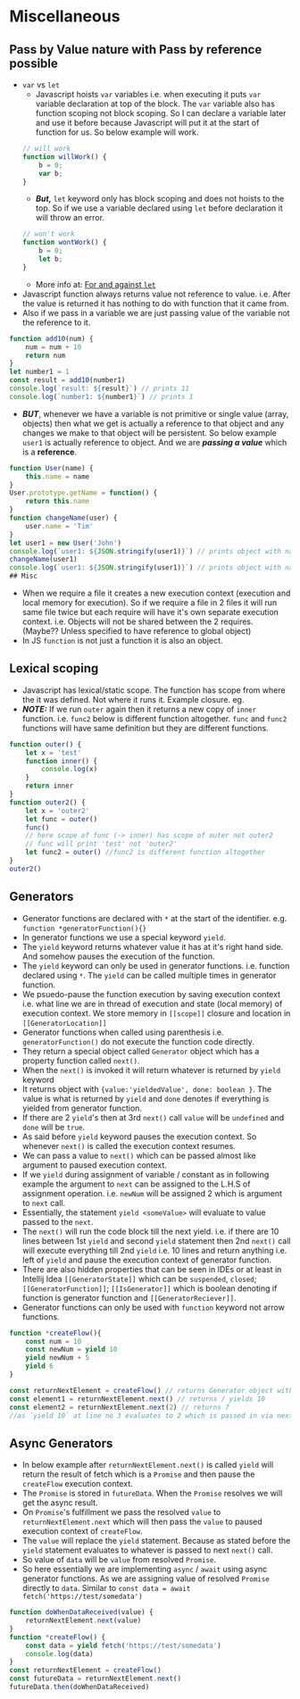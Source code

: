 # Miscellaneous
## Pass by Value nature with Pass by reference possible
- `var` vs `let`
    - Javascript hoists `var` variables i.e. when executing it puts `var` variable declaration at top of the block.
    The `var` variable also has function scoping not block scoping.
    So I can declare a variable later and use it before because Javascript will put it at the start of function for us.
    So below example will work.
    ```javascript
    // will work
    function willWork() {
        b = 0;
        var b;
    }
    ```
    - ***But,*** `let` keyword only has block scoping and does not hoists to the top.
    So if we use a variable declared using `let` before declaration it will throw an error.
    ```javascript
    // won't work
    function wontWork() {
        b = 0;
        let b;
    }
    ```
    - More info at: [For and against `let`](https://davidwalsh.name/for-and-against-let)
- Javascript function always returns value not reference to value. i.e. After the value is returned it has nothing to do with function that it came from.
- Also if we pass in a variable we are just passing value of the variable not the reference to it.
```javascript
function add10(num) {
    num = num + 10
    return num
}
let number1 = 1
const result = add10(number1)
console.log(`result: ${result}`) // prints 11
console.log(`number1: ${number1}`) // prints 1
```
- ***BUT***, whenever we have a variable is not primitive or single value (array, objects) then what we get is actually a reference to that object and any changes we make to that object will be persistent. So below example `user1` is actually reference to object. And we are ***passing a value*** which is a **reference**.
```javascript
function User(name) {
    this.name = name
}
User.prototype.getName = function() {
    return this.name
}
function changeName(user) {
    user.name = 'Tim'
}
let user1 = new User('John')
console.log(`user1: ${JSON.stringify(user1)}`) // prints object with name John
changeName(user1)
console.log(`user1: ${JSON.stringify(user1)}`) // prints object with name Tim
## Misc
```
- When we require a file it creates a new execution context (execution and local memory for execution).
 So if we require a file in 2 files it will run same file twice but each require will have it's own separate execution context.
 i.e. Objects will not be shared between the 2 requires. (Maybe?? Unless specified to have reference to global object)
- In JS `function` is not just a function it is also an object.
## Lexical scoping
- Javascript has lexical/static scope. The function has scope from where the it was defined. Not where it runs it. Example closure. eg.
- ***NOTE:*** If we run `outer` again then it returns a new copy of `inner` function. i.e. `func2` below is different function altogether. `func` and `func2` functions will have same definition but they are different functions.
```javascript
function outer() {
    let x = 'test'
    function inner() {
        console.log(x)
    }
    return inner
}
function outer2() {
    let x = 'outer2'
    let func = outer()
    func()
    // here scope of func (-> inner) has scope of outer not outer2
    // func will print 'test' not 'outer2'
    let func2 = outer() //func2 is different function altogether
}
outer2()
```
## Generators
- Generator functions are declared with `*` at the start of the identifier. e.g. `function *generatorFunction(){}`
- In generator functions we use a special keyword `yield`.
- The `yield` keyword returns whatever value it has at it's right hand side. And somehow pauses the execution of the function.
- The `yield` keyword can only be used in generator functions. i.e. function declared using `*`. The `yield` can be called multiple times in generator function.
- We psuedo-pause the function execution by saving execution context i.e. what line we are in thread of execution and state (local memory) of execution context. We store memory in `[[scope]]` closure and location in `[[GeneratorLocation]]`
- Generator functions when called using parenthesis i.e. `generatorFunction()` do not execute the function code directly.
- They return a special object called `Generator` object which has a property function called `next()`.
- When the `next()` is invoked it will return whatever is returned by `yield` keyword
- It returns object with `{value:'yieldedValue', done: boolean }`. The value is what is returned by `yield` and `done` denotes if everything is yielded from generator function.
- If there are 2 `yield`'s then at 3rd `next()` call `value` will be `undefined` and `done` will be `true`.
- As said before `yield` keyword pauses the execution context. So whenever `next()` is called the execution context resumes.
- We can pass a value to `next()` which can be passed almost like argument to paused execution context.
- If we `yield` during assignment of variable / constant as in following example the argument to `next` can be assigned to the L.H.S of assignment operation. i.e. `newNum` will be assigned 2 which is argument to `next` call.
- Essentially, the statement `yield <someValue>` will evaluate to value passed to the `next`.
- The `next()` will run the code block till the next yield.
i.e. if there are 10 lines between 1st `yield` and second `yield` statement then 2nd `next()` call will execute everything till 2nd `yield`
i.e. 10 lines and return anything i.e. left of `yield` and pause the execution context of generator function.
- There are also hidden properties that can be seen in IDEs or at least in Intellij Idea `[[GeneratorState]]` which can be `suspended`, `closed`; `[[GeneratorFunction]]`; `[[IsGenerator]]` which is boolean denoting if function is generator function and `[[GeneratorReciever]]`.
- Generator functions can only be used with `function` keyword not arrow functions.
```javascript
function *createFlow(){
    const num = 10
    const newNum = yield 10
    yield newNum + 5
    yield 6
}

const returnNextElement = createFlow() // returns Generator object with next property function
const element1 = returnNextElement.next() // returns / yields 10
const element2 = returnNextElement.next(2) // returns 7
//as `yield 10` at line no 3 evaluates to 2 which is passed in via next(2)
```
## Async Generators
- In below example after `returnNextElement.next()` is called `yield` will return the result of fetch which is a `Promise` and then pause the `createFlow` execution context.
- The `Promise` is stored in `futureData`. When the `Promise` resolves we will get the async result.
- On `Promise`'s fulfillment we pass the resolved `value` to `returnNextElement.next` which will then pass the `value` to paused execution context of `createFlow`.
- The `value` will replace the `yield` statement. Because as stated before the `yield` statement evaluates to whatever is passed to next `next()` call.
- So value of `data` will be `value` from resolved `Promise`.
- So here essentially we are implementing `async` / `await` using async generator functions.
As we are assigning value of resolved `Promise` directly to `data`.
Similar to `const data = await fetch('https://test/somedata')`
```javascript
function doWhenDataReceived(value) {
    returnNextElement.next(value)
}
function *createFlow() {
    const data = yield fetch('https://test/somedata')
    console.log(data)
}
const returnNextElement = createFlow()
const futureData = returnNextElement.next()
futureData.then(doWhenDataReceived)
```
